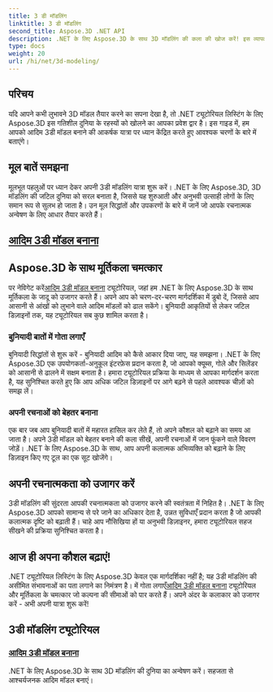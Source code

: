 ```yaml
---
title: 3 डी मॉडलिंग
linktitle: 3 डी मॉडलिंग
second_title: Aspose.3D .NET API
description: .NET के लिए Aspose.3D के साथ 3D मॉडलिंग की कला की खोज करें! इस व्यापक ट्यूटोरियल में आसानी से आकर्षक आदिम मॉडल तैयार करें। आज अपनी रचनात्मकता को उजागर करें।
type: docs
weight: 20
url: /hi/net/3d-modeling/
---
```


## परिचय

यदि आपने कभी लुभावने 3D मॉडल तैयार करने का सपना देखा है, तो .NET ट्यूटोरियल लिस्टिंग के लिए Aspose.3D इस गतिशील दुनिया के रहस्यों को खोलने का आपका प्रवेश द्वार है। इस गाइड में, हम आपको आदिम 3डी मॉडल बनाने की आकर्षक यात्रा पर ध्यान केंद्रित करते हुए आवश्यक चरणों के बारे में बताएंगे।

## मूल बातें समझना

मूलभूत पहलुओं पर ध्यान देकर अपनी 3डी मॉडलिंग यात्रा शुरू करें। .NET के लिए Aspose.3D, 3D मॉडलिंग की जटिल दुनिया को सरल बनाता है, जिससे यह शुरुआती और अनुभवी उत्साही लोगों के लिए समान रूप से सुलभ हो जाता है। उन मूल सिद्धांतों और उपकरणों के बारे में जानें जो आपके रचनात्मक अन्वेषण के लिए आधार तैयार करते हैं।

## [आदिम 3डी मॉडल बनाना](./primitive-3d-models/)

## Aspose.3D के साथ मूर्तिकला चमत्कार

 पर नेविगेट करें[आदिम 3डी मॉडल बनाना](./primitive-3d-models/) ट्यूटोरियल, जहां हम .NET के लिए Aspose.3D के साथ मूर्तिकला के जादू को उजागर करते हैं। अपने आप को चरण-दर-चरण मार्गदर्शिका में डुबो दें, जिससे आप आसानी से आंखों को लुभाने वाले आदिम मॉडलों को ढाल सकेंगे। बुनियादी आकृतियों से लेकर जटिल डिज़ाइनों तक, यह ट्यूटोरियल सब कुछ शामिल करता है।

### बुनियादी बातों में गोता लगाएँ

बुनियादी सिद्धांतों से शुरू करें - बुनियादी आदिम को कैसे आकार दिया जाए, यह समझना। .NET के लिए Aspose.3D एक उपयोगकर्ता-अनुकूल इंटरफ़ेस प्रदान करता है, जो आपको क्यूब्स, गोले और सिलेंडर को आसानी से ढालने में सक्षम बनाता है। हमारा ट्यूटोरियल प्रक्रिया के माध्यम से आपका मार्गदर्शन करता है, यह सुनिश्चित करते हुए कि आप अधिक जटिल डिज़ाइनों पर आगे बढ़ने से पहले आवश्यक चीज़ों को समझ लें।

### अपनी रचनाओं को बेहतर बनाना

एक बार जब आप बुनियादी बातों में महारत हासिल कर लेते हैं, तो अपने कौशल को बढ़ाने का समय आ जाता है। अपने 3डी मॉडल को बेहतर बनाने की कला सीखें, अपनी रचनाओं में जान फूंकने वाले विवरण जोड़ें। .NET के लिए Aspose.3D के साथ, आप अपनी कलात्मक अभिव्यक्ति को बढ़ाने के लिए डिज़ाइन किए गए टूल का एक सूट खोजेंगे।

## अपनी रचनात्मकता को उजागर करें

3डी मॉडलिंग की सुंदरता आपकी रचनात्मकता को उजागर करने की स्वतंत्रता में निहित है। .NET के लिए Aspose.3D आपको सामान्य से परे जाने का अधिकार देता है, उन्नत सुविधाएँ प्रदान करता है जो आपकी कलात्मक दृष्टि को बढ़ाती हैं। चाहे आप नौसिखिया हों या अनुभवी डिज़ाइनर, हमारा ट्यूटोरियल सहज सीखने की प्रक्रिया सुनिश्चित करता है।

## आज ही अपना कौशल बढ़ाएं!

.NET ट्यूटोरियल लिस्टिंग के लिए Aspose.3D केवल एक मार्गदर्शिका नहीं है; यह 3डी मॉडलिंग की असीमित संभावनाओं का पता लगाने का निमंत्रण है। में गोता लगाएँ[आदिम 3डी मॉडल बनाना](./primitive-3d-models/) ट्यूटोरियल और मूर्तिकला के चमत्कार जो कल्पना की सीमाओं को पार करते हैं। अपने अंदर के कलाकार को उजागर करें - अभी अपनी यात्रा शुरू करें!
## 3डी मॉडलिंग ट्यूटोरियल
### [आदिम 3डी मॉडल बनाना](./primitive-3d-models/)
.NET के लिए Aspose.3D के साथ 3D मॉडलिंग की दुनिया का अन्वेषण करें। सहजता से आश्चर्यजनक आदिम मॉडल बनाएं।